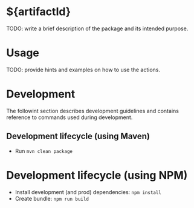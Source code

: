 # ${artifactId}
TODO: write a brief description of the package and its intended purpose.
# Usage
TODO: provide hints and examples on how to use the actions.

# Development
The followint section describes development guidelines and contains
reference to commands used during development.

## Development lifecycle (using Maven)
* Run `mvn clean package`

# Development lifecycle (using NPM)
* Install development (and prod) dependencies: `npm install`
* Create bundle: `npm run build`
